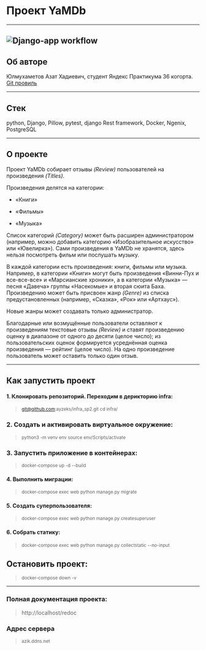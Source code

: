 # Проект YaMDb
---
![Django-app workflow](https://github.com/ayzeks/yamdb_final/actions/workflows/yamdb_workflow.yml/badge.svg)
---
## Об авторе

Юлмухаметов Азат Хадиевич, студент Яндекс Практикума 36 когорта.
<a href='https://github.com/ayzeks'>Git провиль</a>

---
## Стек

python, Django, Pillow, pytest, django Rest framework, Docker, Ngenix, PostgreSQL

---
## О проекте

Проект YaMDb собирает отзывы *(Review)* пользователей на произведения *(Titles)*. 

Произведения делятся на категории: 

- «Книги»

- «Фильмы»

- «Музыка»

Список категорий *(Category)* может быть расширен администратором (например, можно добавить категорию «Изобразительное искусство» или «Ювелирка»).
Сами произведения в YaMDb не хранятся, здесь нельзя посмотреть фильм или послушать музыку.


В каждой категории есть произведения: книги, фильмы или музыка. Например, в категории «Книги» могут быть произведения «Винни-Пух и все-все-все» и «Марсианские хроники», а в категории «Музыка» — песня «Давеча» группы «Насекомые» и вторая сюита Баха.
Произведению может быть присвоен жанр *(Genre)* из списка предустановленных (например, «Сказка», «Рок» или «Артхаус»). 

Новые жанры может создавать только администратор.


Благодарные или возмущённые пользователи оставляют к произведениям текстовые отзывы *(Review)* и ставят произведению оценку в диапазоне от одного до десяти (целое число); из пользовательских оценок формируется усреднённая оценка произведения — рейтинг (целое число). На одно произведение пользователь может оставить только один отзыв.


---
## Как запустить проект
#### 1. Клонировать репозиторий. Переходим в дерикторию infra:

> <sub> git@github.com:ayzeks/infra_sp2.git </sub>
> <sub> cd infra/ </sub>

### 2. Cоздать и активировать виртуальное окружение:

> <sub> python3 -m venv env </sub>
> <sub> source env/Scripts/activate </sub>

### 3. Запустить приложение в контейнерах:

> <sub> docker-compose up -d --build </sub>

#### 4. Выполнить миграции:

> <sub> docker-compose exec web python manage.py migrate </sub> 

#### 5. Создать суперпользователя:

> <sub> docker-compose exec web python manage.py createsuperuser </sub> 

#### 6. Собрать статику:

> <sub> docker-compose exec web python manage.py collectstatic --no-input </sub> 

## Остановить проект:

> <sub> docker-compose down -v </sub> 
---
### Полная документация проекта:

> http://localhost/redoc

### Адрес сервера

> <sub> azik.ddns.net </sub>

